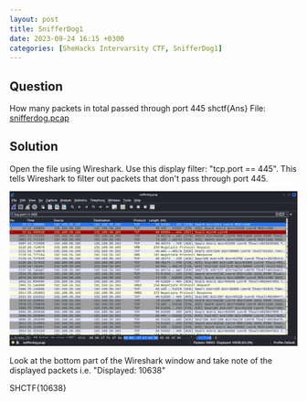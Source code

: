 ```yaml
---
layout: post
title: SnifferDog1
date: 2023-09-24 16:15 +0300
categories: [SheHacks Intervarsity CTF, SnifferDog1]
---
```

## Question
How many packets in total passed through port 445 shctf{Ans}
File: [snifferdog.pcap](/assets\CTFs-main\SIC(AspireCTF)\SnifferDog1\snifferdog.pcap)

## Solution
Open the file using Wireshark.
Use this display filter: "tcp.port == 445". This tells Wireshark to filter out packets that don't pass through port 445.

![Alt text](/assets\CTFs-main\SIC(AspireCTF)\SnifferDog1\packets.png)

Look at the bottom part of the Wireshark window and take note of the displayed packets i.e. "Displayed: 10638"

SHCTF{10638}